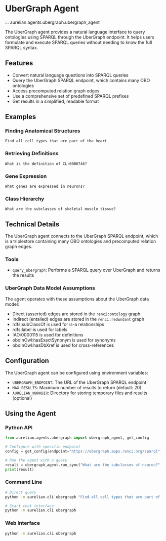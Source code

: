 # UberGraph Agent

::: aurelian.agents.ubergraph.ubergraph_agent

The UberGraph agent provides a natural language interface to query ontologies using SPARQL through the UberGraph endpoint. It helps users formulate and execute SPARQL queries without needing to know the full SPARQL syntax.

## Features

- Convert natural language questions into SPARQL queries
- Query the UberGraph SPARQL endpoint, which contains many OBO ontologies
- Access precomputed relation graph edges 
- Use a comprehensive set of predefined SPARQL prefixes
- Get results in a simplified, readable format

## Examples

### Finding Anatomical Structures

```
Find all cell types that are part of the heart
```

### Retrieving Definitions

```
What is the definition of CL:0000746?
```

### Gene Expression

```
What genes are expressed in neurons?
```

### Class Hierarchy

```
What are the subclasses of skeletal muscle tissue?
```

## Technical Details

The UberGraph agent connects to the UberGraph SPARQL endpoint, which is a triplestore containing many OBO ontologies and precomputed relation graph edges.

### Tools

- `query_ubergraph`: Performs a SPARQL query over UberGraph and returns the results

### UberGraph Data Model Assumptions

The agent operates with these assumptions about the UberGraph data model:

- Direct (asserted) edges are stored in the `renci:ontology` graph
- Indirect (entailed) edges are stored in the `renci:redundant` graph
- rdfs:subClassOf is used for is-a relationships
- rdfs:label is used for labels
- IAO:0000115 is used for definitions
- oboInOwl:hasExactSynonym is used for synonyms
- oboInOwl:hasDbXref is used for cross-references

## Configuration

The UberGraph agent can be configured using environment variables:

- `UBERGRAPH_ENDPOINT`: The URL of the UberGraph SPARQL endpoint
- `MAX_RESULTS`: Maximum number of results to return (default: 20)
- `AURELIAN_WORKDIR`: Directory for storing temporary files and results (optional)

## Using the Agent

### Python API

```python
from aurelian.agents.ubergraph import ubergraph_agent, get_config

# Configure with specific endpoint
config = get_config(endpoint="https://ubergraph.apps.renci.org/sparql")

# Run the agent with a query
result = ubergraph_agent.run_sync("What are the subclasses of neuron?", deps=config)
print(result)
```

### Command Line

```bash
# Direct query
python -m aurelian.cli ubergraph "Find all cell types that are part of the heart"

# Start chat interface
python -m aurelian.cli ubergraph
```

### Web Interface

```bash
python -m aurelian.cli ubergraph
```